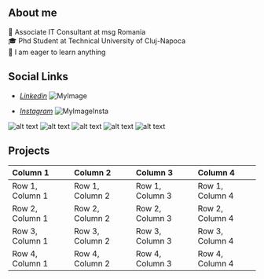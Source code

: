 ## **About me**
:pushpin: Associate IT Consultant at msg Romania \
:mortar_board: Phd Student at Technical University of Cluj-Napoca\
:pushpin: I am eager to learn anything


## **Social Links**
* [*Linkedin*](https://www.linkedin.com/in/diana-elena-horincar/)
![MyImage](https://media-exp1.licdn.com/dms/image/C4E03AQGivP8ge9iVmw/profile-displayphoto-shrink_400_400/0/1633933301718?e=1643241600&v=beta&t=AqNit7HyaEZVHfhBhx0QokbikVgXu3IyfonpCKLnIHw)

* [*Instagram*](https://www.instagram.com/dianaelena1/)
![MyImageInsta](https://avatars.githubusercontent.com/u/38837073?v=4)


![alt text][2.1]
![alt text][3.1]
![alt text][4.1]
![alt text][5.1]
![alt text][6.1]


<!-- links to social media icons -->
<!-- no need to change these -->

<!-- icons with padding -->

[2.1]: http://i.imgur.com/P3YfQoD.png (facebook icon with padding)
[3.1]: http://i.imgur.com/yCsTjba.png (google plus icon with padding)
[4.1]: http://i.imgur.com/YckIOms.png (tumblr icon with padding)
[5.1]: https://www.freepik.com
[6.1]: http://i.imgur.com/0o48UoR.png (github icon with padding)

<!-- links to your social media accounts -->
<!-- update these accordingly -->

[1]: http://www.twitter.com/carlsednaoui
[2]: http://www.facebook.com/sednaoui
[3]: https://plus.google.com/+CarlSednaoui
[4]: http://carlsed.tumblr.com
[5]: http://dribbble.com/carlsednaoui
[6]: http://www.github.com/carlsednaoui




## **Projects**
| Column 1 | Column 2 | Column 3 | Column 4 |
| :--- | :--- | :--- |:--- |
| Row 1, Column 1 | Row 1, Column 2 | Row 1, Column 3 | Row 1, Column 4 |
| Row 2, Column 1 | Row 2, Column 2 | Row 2, Column 3 | Row 2, Column 4 |
| Row 3, Column 1 | Row 3, Column 2 | Row 3, Column 3 | Row 3, Column 4 |
| Row 4, Column 1 | Row 4, Column 2 | Row 4, Column 3 | Row 4, Column 4 |
